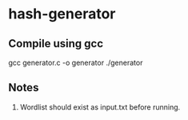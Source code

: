 # hash-generator
## Compile using gcc ##
gcc generator.c -o generator
./generator
## Notes ##
1. Wordlist should exist as input.txt before running.
